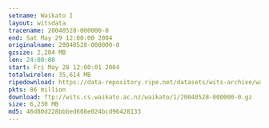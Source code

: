```yaml
---
setname: Waikato I
layout: witsdata
tracename: 20040528-000000-0
end: Sat May 29 12:00:00 2004
originalname: 20040528-000000-0
gzsize: 2,204 MB
len: 24:00:00
start: Fri May 28 12:00:01 2004
totalwirelen: 35,614 MB
ripedownload: https://data-repository.ripe.net/datasets/wits-archive/waikato/1/20040528-000000-0.gz
pkts: 86 million
download: ftp://wits.cs.waikato.ac.nz/waikato/1/20040528-000000-0.gz
size: 6,230 MB
md5: 46d80d228bbbed608e024bcd96428133
---
```

